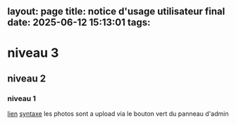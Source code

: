 layout: page
title: notice d'usage utilisateur final
date: 2025-06-12 15:13:01
tags:
---
# niveau 3
## niveau 2
### niveau 1 
[lien](http://localhost:8080/admin/#) 
[syntaxe](https://docs.github.com/fr/get-started/writing-on-github/getting-started-with-writing-and-formatting-on-github/basic-writing-and-formatting-syntax)
les photos sont a upload via le bouton vert du panneau d'admin 